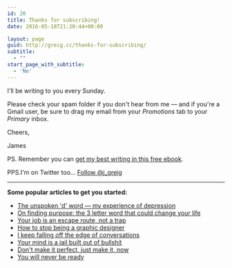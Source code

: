 ```yaml
---
id: 20
title: Thanks for subscribing!
date: 2016-05-18T21:20:44+00:00

layout: page
guid: http://greig.cc/thanks-for-subscribing/
subtitle:
  - ""
start_page_with_subtitle:
  - 'No'
---
```

I'll be writing to you every Sunday.

Please check your spam folder if you don't hear from me — and if you're a Gmail user, be sure to drag my email from your <em>Promotions</em> tab to your <em>Primary</em> inbox.

Cheers,

James

PS. Remember you can <a href="https://gumroad.com/l/reset-your-brain">get my best writing in this free ebook</a>.

PPS.I'm on Twitter too...
<a class="twitter-follow-button" href="https://twitter.com/j_greig" data-show-count="false" data-size="large">Follow @j_greig</a>
<script>!function(d,s,id){var js,fjs=d.getElementsByTagName(s)[0],p=/^http:/.test(d.location)?'http':'https';if(!d.getElementById(id)){js=d.createElement(s);js.id=id;js.src=p+'://platform.twitter.com/widgets.js';fjs.parentNode.insertBefore(js,fjs);}}(document, 'script', 'twitter-wjs');</script>

<hr />

<strong>Some popular articles to get you started:</strong>
<ul>
 	<li><a href="http://greig.cc/journal/2014/10/the-unspoken-d-word-depression">The unspoken 'd' word — my experience of depression</a></li>
 	<li><a href="http://greig.cc/journal/2014/11/finding-your-purpose">On finding purpose: the 3 letter word that could change your life</a></li>
 	<li><a href="http://greig.cc/journal/2014/9/hate-being-a-graphic-designer">Your job is an escape route, not a trap</a></li>
 	<li><a href="http://greig.cc/journal/2012/11/26/how-to-stop-being-a-graphic-designer">How to stop being a graphic designer</a></li>
 	<li><a href="http://greig.cc/journal/falling-off-the-edge-of-conversations">I keep falling off the edge of conversations</a></li>
 	<li><a href="http://greig.cc/journal/your-mind-is-a-jail-built-out-of-bullshit">Your mind is a jail built out of bullshit</a></li>
 	<li><a href="http://greig.cc/journal/2013/1/dont-make-it-perfect-just-make-it-now">Don't make it perfect, just make it, now</a></li>
 	<li><a href="http://greig.cc/journal/2013/6/you-will-never-be-ready">You will never be ready</a></li>
</ul>
<p id="yui_3_17_2_4_1434706477051_7050"></p>